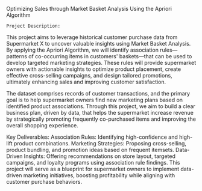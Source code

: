 Optimizing Sales through Market Basket Analysis Using the Apriori Algorithm

    Project Description:
This project aims to leverage historical customer purchase data from Supermarket X to uncover valuable insights using Market Basket Analysis. 
By applying the Apriori Algorithm, we will identify association rules—patterns of co-occurring items in customers' baskets—that can be used to develop targeted marketing strategies. 
These rules will provide supermarket owners with actionable insights to optimize product placement, create effective cross-selling campaigns, and design tailored promotions, 
ultimately enhancing sales and improving customer satisfaction.

The dataset comprises records of customer transactions, and the primary goal is to help supermarket owners find new marketing plans based on identified product associations. 
Through this project, we aim to build a clear business plan, driven by data, that helps the supermarket increase revenue by strategically promoting frequently 
co-purchased items and improving the overall shopping experience.

Key Deliverables:
Association Rules: Identifying high-confidence and high-lift product combinations.
Marketing Strategies: Proposing cross-selling, product bundling, and promotion ideas based on frequent itemsets.
Data-Driven Insights: Offering recommendations on store layout, targeted campaigns, and loyalty programs using association rule findings.
This project will serve as a blueprint for supermarket owners to implement data-driven marketing initiatives, boosting profitability while aligning with customer purchase behaviors.
